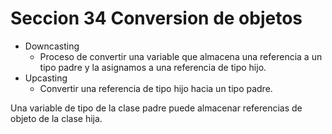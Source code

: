 # Seccion 34 Conversion de objetos
- Downcasting
    - Proceso de convertir una variable que almacena una referencia
a un tipo padre y la asignamos a una referencia de tipo hijo.
- Upcasting
    - Convertir una referencia de tipo hijo hacia un tipo padre.

Una variable de tipo de la clase padre puede almacenar referencias de objeto de la clase hija.